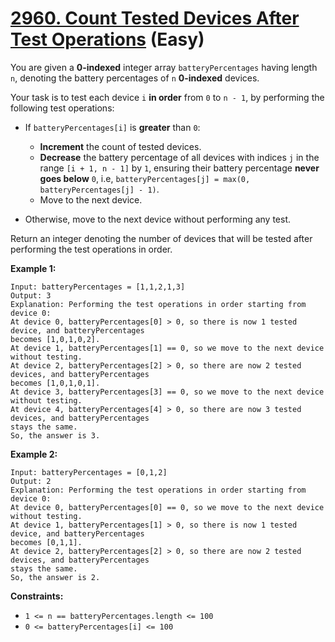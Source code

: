 # [2960. Count Tested Devices After Test Operations][link] (Easy)

[link]: https://leetcode.cn/problems/count-tested-devices-after-test-operations/

You are given a **0-indexed** integer array `batteryPercentages` having length `n`, denoting the
battery percentages of `n` **0-indexed** devices.

Your task is to test each device `i` **in order** from `0` to `n - 1`, by performing the following
test operations:

- If `batteryPercentages[i]` is **greater** than `0`:

  - **Increment** the count of tested devices.
  - **Decrease** the battery percentage of all devices with indices `j` in the range `[i + 1, n - 1]`
by `1`, ensuring their battery percentage **never goes below** `0`, i.e, `batteryPercentages[j] =
max(0, batteryPercentages[j] - 1)`.
  - Move to the next device.
- Otherwise, move to the next device without performing any test.

Return an integer denoting the number of devices that will be tested after performing the test
operations in order.

**Example 1:**

```
Input: batteryPercentages = [1,1,2,1,3]
Output: 3
Explanation: Performing the test operations in order starting from device 0:
At device 0, batteryPercentages[0] > 0, so there is now 1 tested device, and batteryPercentages
becomes [1,0,1,0,2].
At device 1, batteryPercentages[1] == 0, so we move to the next device without testing.
At device 2, batteryPercentages[2] > 0, so there are now 2 tested devices, and batteryPercentages
becomes [1,0,1,0,1].
At device 3, batteryPercentages[3] == 0, so we move to the next device without testing.
At device 4, batteryPercentages[4] > 0, so there are now 3 tested devices, and batteryPercentages
stays the same.
So, the answer is 3.
```

**Example 2:**

```
Input: batteryPercentages = [0,1,2]
Output: 2
Explanation: Performing the test operations in order starting from device 0:
At device 0, batteryPercentages[0] == 0, so we move to the next device without testing.
At device 1, batteryPercentages[1] > 0, so there is now 1 tested device, and batteryPercentages
becomes [0,1,1].
At device 2, batteryPercentages[2] > 0, so there are now 2 tested devices, and batteryPercentages
stays the same.
So, the answer is 2.
```

**Constraints:**

- `1 <= n == batteryPercentages.length <= 100 `
- `0 <= batteryPercentages[i] <= 100`
